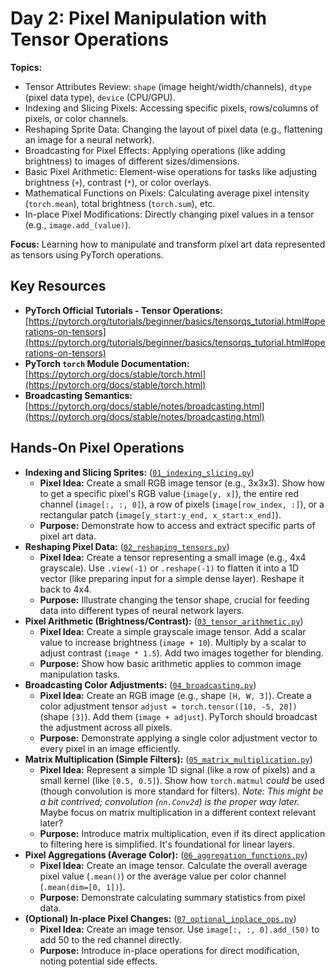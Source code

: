# Day 2: Pixel Manipulation with Tensor Operations

**Topics:**

- Tensor Attributes Review: `shape` (image height/width/channels), `dtype` (pixel data type), `device` (CPU/GPU).
- Indexing and Slicing Pixels: Accessing specific pixels, rows/columns of pixels, or color channels.
- Reshaping Sprite Data: Changing the layout of pixel data (e.g., flattening an image for a neural network).
- Broadcasting for Pixel Effects: Applying operations (like adding brightness) to images of different sizes/dimensions.
- Basic Pixel Arithmetic: Element-wise operations for tasks like adjusting brightness (`+`), contrast (`*`), or color overlays.
- Mathematical Functions on Pixels: Calculating average pixel intensity (`torch.mean`), total brightness (`torch.sum`), etc.
- In-place Pixel Modifications: Directly changing pixel values in a tensor (e.g., `image.add_(value)`).

**Focus:** Learning how to manipulate and transform pixel art data represented as tensors using PyTorch operations.

## Key Resources

- **PyTorch Official Tutorials - Tensor Operations:** [https://pytorch.org/tutorials/beginner/basics/tensorqs_tutorial.html#operations-on-tensors](https://pytorch.org/tutorials/beginner/basics/tensorqs_tutorial.html#operations-on-tensors)
- **PyTorch `torch` Module Documentation:** [https://pytorch.org/docs/stable/torch.html](https://pytorch.org/docs/stable/torch.html)
- **Broadcasting Semantics:** [https://pytorch.org/docs/stable/notes/broadcasting.html](https://pytorch.org/docs/stable/notes/broadcasting.html)

## Hands-On Pixel Operations

- **Indexing and Slicing Sprites:** ([`01_indexing_slicing.py`](./01_indexing_slicing.py))
  - **Pixel Idea:** Create a small RGB image tensor (e.g., 3x3x3). Show how to get a specific pixel's RGB value (`image[y, x]`), the entire red channel (`image[:, :, 0]`), a row of pixels (`image[row_index, :]`), or a rectangular patch (`image[y_start:y_end, x_start:x_end]`).
  - **Purpose:** Demonstrate how to access and extract specific parts of pixel art data.
- **Reshaping Pixel Data:** ([`02_reshaping_tensors.py`](./02_reshaping_tensors.py))
  - **Pixel Idea:** Create a tensor representing a small image (e.g., 4x4 grayscale). Use `.view(-1)` or `.reshape(-1)` to flatten it into a 1D vector (like preparing input for a simple dense layer). Reshape it back to 4x4.
  - **Purpose:** Illustrate changing the tensor shape, crucial for feeding data into different types of neural network layers.
- **Pixel Arithmetic (Brightness/Contrast):** ([`03_tensor_arithmetic.py`](./03_tensor_arithmetic.py))
  - **Pixel Idea:** Create a simple grayscale image tensor. Add a scalar value to increase brightness (`image + 10`). Multiply by a scalar to adjust contrast (`image * 1.5`). Add two images together for blending.
  - **Purpose:** Show how basic arithmetic applies to common image manipulation tasks.
- **Broadcasting Color Adjustments:** ([`04_broadcasting.py`](./04_broadcasting.py))
  - **Pixel Idea:** Create an RGB image (e.g., shape `[H, W, 3]`). Create a color adjustment tensor `adjust = torch.tensor([10, -5, 20])` (shape `[3]`). Add them (`image + adjust`). PyTorch should broadcast the adjustment across all pixels.
  - **Purpose:** Demonstrate applying a single color adjustment vector to every pixel in an image efficiently.
- **Matrix Multiplication (Simple Filters):** ([`05_matrix_multiplication.py`](./05_matrix_multiplication.py))
  - **Pixel Idea:** Represent a simple 1D signal (like a row of pixels) and a small kernel (like `[0.5, 0.5]`). Show how `torch.matmul` _could_ be used (though convolution is more standard for filters). _Note: This might be a bit contrived; convolution (`nn.Conv2d`) is the proper way later._ Maybe focus on matrix multiplication in a different context relevant later?
  - **Purpose:** Introduce matrix multiplication, even if its direct application to filtering here is simplified. It's foundational for linear layers.
- **Pixel Aggregations (Average Color):** ([`06_aggregation_functions.py`](./06_aggregation_functions.py))
  - **Pixel Idea:** Create an image tensor. Calculate the overall average pixel value (`.mean()`) or the average value per color channel (`.mean(dim=[0, 1])`).
  - **Purpose:** Demonstrate calculating summary statistics from pixel data.
- **(Optional) In-place Pixel Changes:** ([`07_optional_inplace_ops.py`](./07_optional_inplace_ops.py))
  - **Pixel Idea:** Create an image tensor. Use `image[:, :, 0].add_(50)` to add 50 to the red channel directly.
  - **Purpose:** Introduce in-place operations for direct modification, noting potential side effects.
